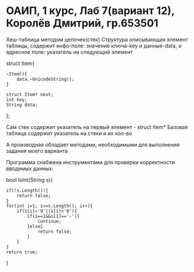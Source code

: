 # ОАИП, 1 курс, Лаб 7(вариант 12), Королёв Дмитрий, гр.653501
Хеш-таблица методом цепочек(стек)
Структура описывающая элемент таблицы, содержит инфо-поле: значение ключа-key и данные-data, и адресное поле: указатель на следующий элемент

struct Item{

	~Item(){
		data.~UnicodeString();
	}

	struct Item* next;
	int key;
	String data;
};

Сам стек содержит указатель на первый элемент - struct Item*
Базовая таблица содержит указатель на стеки и их кол-во

А производная обладает методами, необходимыми для выполнения задания моего варианта

Программа снабжена инструментами для проверки корректности вводимых данных:

bool IsInt(String s){ 

	if(!s.Length()){
		return false;
	}
	for(int i=1; i<=s.Length(); i++){
		if(s[i]>'9'||s[i]<'0'){
			if(i==1&&s[1]=='-'){
				continue;
			}else{
				return false;
			}
		}
	}
	return true;
}
